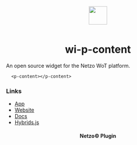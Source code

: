 <div align="center">
  <a href="https://netzo.io" target="_blank" >
    <img height="50" src="https://raw.githubusercontent.com/netzoio/plugins/main/plugins/widgets/wi-p-content/src/assets/icon.svg" style="margin: 12px 0px">
  </a>

  <h1>wi-p-content</h1>
</div>

An open source widget for the Netzo WoT platform.

```showcase
  <p-content></p-content>
```

### Links

- [App](https://app.netzo.io)
- [Website](https://netzo.io)
- [Docs](https://docs.netzo.io)
- [Hybrids.js](https://hybrids.js.org)

<div align="center">
  <h4>Netzo© Plugin</h4>
</div>
